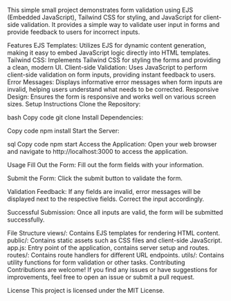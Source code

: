 
This simple small  project demonstrates form validation using EJS (Embedded JavaScript), Tailwind CSS for styling, and JavaScript for client-side validation. It provides a simple way to validate user input in forms and provide feedback to users for incorrect inputs.

Features
EJS Templates: Utilizes EJS for dynamic content generation, making it easy to embed JavaScript logic directly into HTML templates.
Tailwind CSS: Implements Tailwind CSS for styling the forms and providing a clean, modern UI.
Client-side Validation: Uses JavaScript to perform client-side validation on form inputs, providing instant feedback to users.
Error Messages: Displays informative error messages when form inputs are invalid, helping users understand what needs to be corrected.
Responsive Design: Ensures the form is responsive and works well on various screen sizes.
Setup Instructions
Clone the Repository:

bash
Copy code
git clone <repository-url>
Install Dependencies:

Copy code
npm install
Start the Server:

sql
Copy code
npm start
Access the Application:
Open your web browser and navigate to http://localhost:3000 to access the application.

Usage
Fill Out the Form:
Fill out the form fields with your information.

Submit the Form:
Click the submit button to validate the form.

Validation Feedback:
If any fields are invalid, error messages will be displayed next to the respective fields. Correct the input accordingly.

Successful Submission:
Once all inputs are valid, the form will be submitted successfully.

File Structure
views/: Contains EJS templates for rendering HTML content.
public/: Contains static assets such as CSS files and client-side JavaScript.
app.js: Entry point of the application, contains server setup and routes.
routes/: Contains route handlers for different URL endpoints.
utils/: Contains utility functions for form validation or other tasks.
Contributing
Contributions are welcome! If you find any issues or have suggestions for improvements, feel free to open an issue or submit a pull request.

License
This project is licensed under the MIT License.

